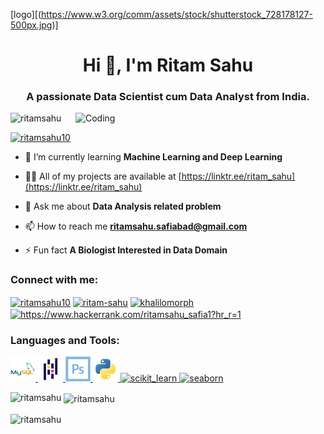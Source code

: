 [logo][(https://www.w3.org/comm/assets/stock/shutterstock_728178127-500px.jpg)]
<h1 align="center">Hi 👋, I'm Ritam Sahu</h1>
<h3 align="center">A passionate Data Scientist cum Data Analyst from India.</h3>
<img align="right" alt="Coding" width="400" src="https://camo.githubusercontent.com/5ddf73ad3a205111cf8c686f687fc216c2946a75005718c8da5b837ad9de78c9/68747470733a2f2f7468756d62732e6766796361742e636f6d2f4576696c4e657874446576696c666973682d736d616c6c2e676966">


<p align="left"> <img src="https://komarev.com/ghpvc/?username=ritamsahu&label=Profile%20views&color=0e75b6&style=flat" alt="ritamsahu" /> </p>

<p align="left"> <a href="https://twitter.com/ritamsahu10" target="blank"><img src="https://img.shields.io/twitter/follow/ritamsahu10?logo=twitter&style=for-the-badge" alt="ritamsahu10" /></a> </p>

- 🌱 I’m currently learning **Machine Learning and Deep Learning**

- 👨‍💻 All of my projects are available at [https://linktr.ee/ritam_sahu](https://linktr.ee/ritam_sahu)

- 💬 Ask me about **Data Analysis related problem**

- 📫 How to reach me **ritamsahu.safiabad@gmail.com**

- ⚡ Fun fact **A Biologist Interested in Data Domain**

<h3 align="left">Connect with me:</h3>
<p align="left">
<a href="https://twitter.com/ritamsahu10" target="blank"><img align="center" src="https://raw.githubusercontent.com/rahuldkjain/github-profile-readme-generator/master/src/images/icons/Social/twitter.svg" alt="ritamsahu10" height="30" width="40" /></a>
<a href="https://linkedin.com/in/ritam-sahu" target="blank"><img align="center" src="https://raw.githubusercontent.com/rahuldkjain/github-profile-readme-generator/master/src/images/icons/Social/linked-in-alt.svg" alt="ritam-sahu" height="30" width="40" /></a>
<a href="https://stackoverflow.com/users/khalilomorph" target="blank"><img align="center" src="https://raw.githubusercontent.com/rahuldkjain/github-profile-readme-generator/master/src/images/icons/Social/stack-overflow.svg" alt="khalilomorph" height="30" width="40" /></a>
<a href="https://www.hackerrank.com/https://www.hackerrank.com/ritamsahu_safia1?hr_r=1" target="blank"><img align="center" src="https://raw.githubusercontent.com/rahuldkjain/github-profile-readme-generator/master/src/images/icons/Social/hackerrank.svg" alt="https://www.hackerrank.com/ritamsahu_safia1?hr_r=1" height="30" width="40" /></a>
</p>

<h3 align="left">Languages and Tools:</h3>
<p align="left"> <a href="https://www.mysql.com/" target="_blank" rel="noreferrer"> <img src="https://raw.githubusercontent.com/devicons/devicon/master/icons/mysql/mysql-original-wordmark.svg" alt="mysql" width="40" height="40"/> </a> <a href="https://pandas.pydata.org/" target="_blank" rel="noreferrer"> <img src="https://raw.githubusercontent.com/devicons/devicon/2ae2a900d2f041da66e950e4d48052658d850630/icons/pandas/pandas-original.svg" alt="pandas" width="40" height="40"/> </a> <a href="https://www.photoshop.com/en" target="_blank" rel="noreferrer"> <img src="https://raw.githubusercontent.com/devicons/devicon/master/icons/photoshop/photoshop-line.svg" alt="photoshop" width="40" height="40"/> </a> <a href="https://www.python.org" target="_blank" rel="noreferrer"> <img src="https://raw.githubusercontent.com/devicons/devicon/master/icons/python/python-original.svg" alt="python" width="40" height="40"/> </a> <a href="https://scikit-learn.org/" target="_blank" rel="noreferrer"> <img src="https://upload.wikimedia.org/wikipedia/commons/0/05/Scikit_learn_logo_small.svg" alt="scikit_learn" width="40" height="40"/> </a> <a href="https://seaborn.pydata.org/" target="_blank" rel="noreferrer"> <img src="https://seaborn.pydata.org/_images/logo-mark-lightbg.svg" alt="seaborn" width="40" height="40"/> </a> </p>

<p><img align="left" src="https://github-readme-stats.vercel.app/api/top-langs?username=ritamsahu&show_icons=true&locale=en&layout=compact" alt="ritamsahu" /></p>

<p>&nbsp;<img align="center" src="https://github-readme-stats.vercel.app/api?username=ritamsahu&show_icons=true&locale=en" alt="ritamsahu" /></p>

<p><img align="center" src="https://github-readme-streak-stats.herokuapp.com/?user=ritamsahu&" alt="ritamsahu" /></p>
